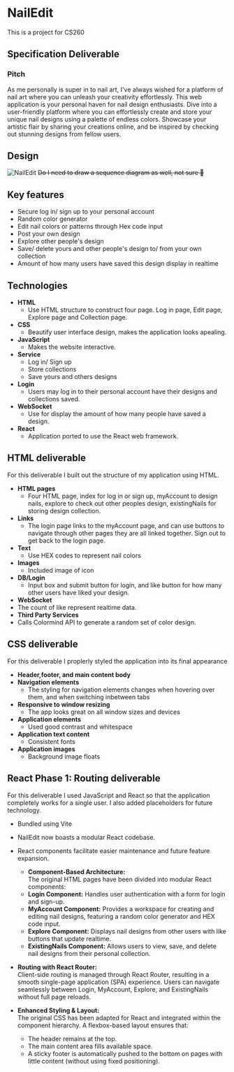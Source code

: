 # NailEdit

This is a project for CS260

## Specification Deliverable

### Pitch

As me personally is super in to nail art, I've always wished for a platform of nail art where you can unleash your creativity effortlessly. This web application is your personal haven for nail design enthusiasts. Dive into a user-friendly platform where you can effortlessly create and store your unique nail designs using a palette of endless colors. Showcase your artistic flair by sharing your creations online, and be inspired by checking out stunning designs from fellow users.

## Design

![NailEdit](https://github.com/LylahL/startup/assets/144963899/087377ac-0d71-45d5-b248-c8461075b707)
~~Do I need to draw a sequence diagram as well, not sure 🧐~~

## Key features

- Secure log in/ sign up to your personal account
- Random color generator
- Edit nail colors or patterns through Hex code input
- Post your own design
- Explore other people's design
- Save/ delete yours and other people's design to/ from your own collection
- Amount of how many users have saved this design display in realtime

## Technologies

- **HTML**
  - Use HTML structure to construct four page. Log in page, Edit page, Explore page and Collection page.
- **CSS**
  - Beautify user interface design, makes the application looks apealing.
- **JavaScript**
  - Makes the website interactive.
- **Service**
  - Log in/ Sign up
  - Store collections
  - Save yours and others designs
- **Login**
  - Users may log in to their personal account have their designs and collections saved.
- **WebSocket**
  - Use for display the amount of how many people have saved a design.
- **React**
  - Application ported to use the React web framework.

## HTML deliverable

For this deliverable I built out the structure of my application using HTML.

- **HTML pages**
  - Four HTML page, index for log in or sign up, myAccount to design nails, explore to check out other peoples design, existingNails for storing design collection.
- **Links**
  - The login page links to the myAccount page, and can use buttons to navigate through other pages they are all linked together. Sign out to get back to the login page.
- **Text**
  - Use HEX codes to represent nail colors
- **Images**
  - Included image of icon
- **DB/Login**
  - Input box and submit button for login, and like button for how many other users have liked your design.
- **WebSocket**
- The count of like represent realtime data.
- **Third Party Services**
- Calls Colormind API to generate a random set of color design.

## CSS deliverable

For this deliverable I proplerly styled the application into its final appearance

- **Header,footer, and main content body**
- **Navigation elements**
  - The styling for navigation elements changes when hovering over them, and when switching inbetween tabs
- **Responsive to window resizing**
  - The app looks great on all window sizes and devices
- **Application elements**
  - Used good contrast and whitespace
- **Application text content**
  - Consistent fonts
- **Application images**
  - Background image floats

## React Phase 1: Routing deliverable

For this deliverable I used JavaScript and React so that the application completely works for a single user. I also added placeholders for future technology.
- Bundled using Vite 
- NailEdit now boasts a modular React codebase.
- React components facilitate easier maintenance and future feature expansion.

  - **Component-Based Architecture:**  
    The original HTML pages have been divided into modular React components:
  - **Login Component:** Handles user authentication with a form for login and sign-up.
  - **MyAccount Component:** Provides a workspace for creating and editing nail designs, featuring a random color generator and HEX code input.
  - **Explore Component:** Displays nail designs from other users with like buttons that update realtime.
  - **ExistingNails Component:** Allows users to view, save, and delete nail designs from their personal collection.

- **Routing with React Router:**  
  Client-side routing is managed through React Router, resulting in a smooth single-page application (SPA) experience. Users can navigate seamlessly between Login, MyAccount, Explore, and ExistingNails without full page reloads.

- **Enhanced Styling & Layout:**  
  The original CSS has been adapted for React and integrated within the component hierarchy. A flexbox-based layout ensures that:
  - The header remains at the top.
  - The main content area fills available space.
  - A sticky footer is automatically pushed to the bottom on pages with little content (without using fixed positioning).
